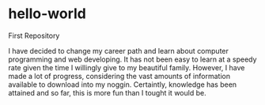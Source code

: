 # hello-world
First Repository 

I have decided to change my career path and learn about computer programming and web developing. It has not been easy to learn at a speedy rate given the time I willingly give to my beautiful family. However, I have made a lot of progress, considering the vast amounts of information available to download into my noggin. Certaintly, knowledge has been attained and so far, this is more fun than I tought it would be.
